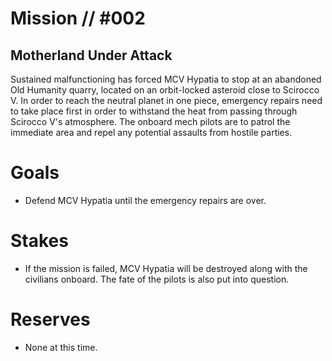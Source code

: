 # Mission // #002
## Motherland Under Attack

Sustained malfunctioning has forced MCV Hypatia to stop at an abandoned Old Humanity quarry, located on an orbit-locked asteroid close to Scirocco V. In order to reach the neutral planet in one piece, emergency repairs need to take place first in order to withstand the heat from passing through Scirocco V's atmosphere. The onboard mech pilots are to patrol the immediate area and repel any potential assaults from hostile parties.

# Goals
- Defend MCV Hypatia until the emergency repairs are over.
# Stakes
- If the mission is failed, MCV Hypatia will be destroyed along with the civilians onboard. The fate of the pilots is also put into question.

# Reserves
- None at this time.
